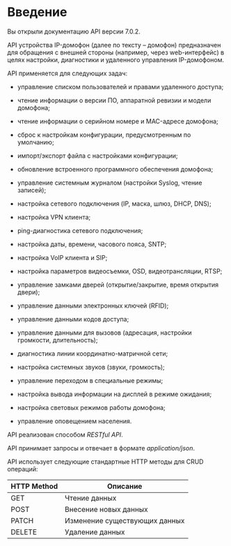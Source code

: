 # Введение
<warning>
Вы открыли документацию API версии 7.0.2. 
</warning>

API устройства IP-домофон (далее по тексту – домофон) предназначен для обращения с внешней стороны (например, через web-интерфейс) в целях настройки, диагностики и удаленного управления IP-домофоном.

API применяется для следующих задач:

* управление списком пользователей и правами удаленного доступа;

* чтение информации о версии ПО, аппаратной ревизии и модели домофона; 

* чтение информации о серийном номере и MAC-адресе домофона;

* сброс к настройкам конфигурации, предусмотренным по умолчанию;

* импорт/экспорт файла с настройками конфигурации;

* обновление встроенного программного обеспечения домофона;

* управление системным журналом (настройки Syslog, чтение записей);

* настройка сетевого подключения (IP, маска, шлюз, DHCP, DNS); 

* настройка VPN клиента;

* ping-диагностика сетевого подключения;

* настройка даты, времени, часового пояса, SNTP;

* настройка VoIP клиента и SIP;

* настройка параметров видеосъемки, OSD, видеотрансляции, RTSP;

* управление замками дверей (открытие/закрытие, время открытия двери);

* управление данными электронных ключей (RFID);

* управление данными кодов доступа;

* управление данными для вызовов (адресация, настройки громкости, длительность); 

* диагностика линии координатно-матричной сети;

* настройка системных звуков (звуки, громкость);

* управление переходом в специальные режимы;

* настройка вывода информации на дисплей в режиме ожидания;

* настройка световых режимов работы домофона;

* управление оповещением населения.

API реализован способом _RESTful API_.

API принимает запросы и отвечает в формате _application/json_.

API использует следующие стандартные HTTP методы для CRUD
операций:

| HTTP Method                                          | Описание                      |
|------------------------------------------------------|-------------------------------|
| <format style="" color="Blue"> GET </format>         | Чтение данных                 |
| <format style="" color="ForestGreen"> POST </format> | Внесение новых данных         |
| PATCH                                                | Изменение существующих данных |
| <format style="" color="Red"> DELETE </format>       | Удаление данных               |

